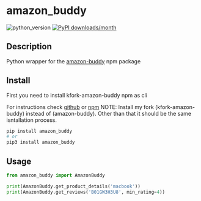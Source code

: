 # amazon_buddy
![python_version](https://img.shields.io/static/v1?label=Python&message=3.5%20|%203.6%20|%203.7&color=blue) [![PyPI downloads/month](https://img.shields.io/pypi/dm/amazon_buddy?logo=pypi&logoColor=white)](https://pypi.python.org/pypi/amazon_buddy)

## Description
Python wrapper for the [amazon-buddy](https://www.npmjs.com/package/amazon-buddy) npm package

## Install
First you need to install kfork-amazon-buddy npm as cli

For instructions check [github](https://github.com/drawrowfly/amazon-scraper) or [npm](https://www.npmjs.com/package/amazon-buddy)
NOTE: Install my fork (kfork-amazon-buddy) instead of (amazon-buddy). Other than that it should be the same isntallation process.

~~~~bash
pip install amazon_buddy
# or
pip3 install amazon_buddy
~~~~

## Usage

~~~~python
from amazon_buddy import AmazonBuddy

print(AmazonBuddy.get_product_details('macbook'))
print(AmazonBuddy.get_reviews('B01GW3H3U8', min_rating=4))
~~~~